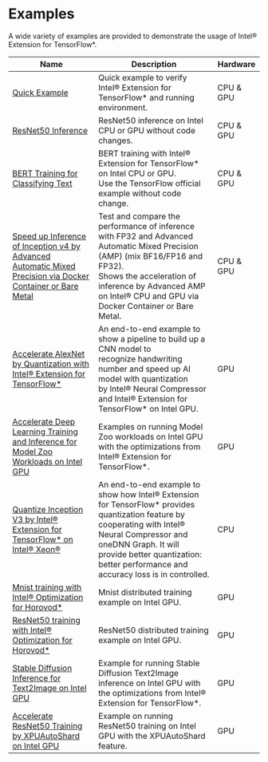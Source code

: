 # Examples

A wide variety of examples are provided to demonstrate the usage of Intel® Extension for TensorFlow*. 

|Name|Description|Hardware|
|-|-|-|
|[Quick Example](quick_example.html)|Quick example to verify Intel® Extension for TensorFlow* and running environment.|CPU & GPU|
|[ResNet50 Inference](./infer_resnet50/README.html)|ResNet50 inference on Intel CPU or GPU without code changes.|CPU & GPU|
|[BERT Training for Classifying Text](./train_bert/README.html)|BERT training with Intel® Extension for TensorFlow* on Intel CPU or GPU.<br>Use the TensorFlow official example without code change.|CPU & GPU|
|[Speed up Inference of Inception v4 by Advanced Automatic Mixed Precision via Docker Container or Bare Metal](./infer_inception_v4_amp/README.html)|Test and compare the performance of inference with FP32 and Advanced Automatic Mixed Precision (AMP) (mix BF16/FP16 and FP32).<br>Shows the acceleration of inference by Advanced AMP on Intel® CPU and GPU via Docker Container or Bare Metal.|CPU & GPU|
|[Accelerate AlexNet by Quantization with Intel® Extension for TensorFlow*](./accelerate_alexnet_by_quantization/README.html)| An end-to-end example to show a pipeline to build up a CNN model to <br>recognize handwriting number and speed up AI model with quantization <br>by Intel® Neural Compressor and Intel® Extension for TensorFlow* on Intel GPU.|GPU|
|[Accelerate Deep Learning Training and Inference for Model Zoo Workloads on Intel GPU](./model_zoo_example)|Examples on running Model Zoo workloads on Intel GPU with the optimizations from Intel® Extension for TensorFlow*.|GPU|
|[Quantize Inception V3 by Intel® Extension for TensorFlow* on Intel® Xeon®](./quantize_inception_v3/README.html)|An end-to-end example to show how Intel® Extension for TensorFlow* provides quantization feature by cooperating with Intel® Neural Compressor and oneDNN Graph. It will provide better quantization: better performance and accuracy loss is in controlled.|CPU|
|[Mnist training with Intel® Optimization for Horovod*](./train_horovod/mnist/README.html)|Mnist distributed training example on Intel GPU. |GPU|
|[ResNet50 training with Intel® Optimization for Horovod*](./train_horovod/resnet50/README.html)|ResNet50 distributed training example on Intel GPU. |GPU|
|[Stable Diffusion Inference for Text2Image on Intel GPU](./stable_diffussion_inference/README.html)|Example for running Stable Diffusion Text2Image inference on Intel GPU with the optimizations from Intel® Extension for TensorFlow*. |GPU|
|[Accelerate ResNet50 Training by XPUAutoShard on Intel GPU](./train_resnet50_with_autoshard/README.html)|Example on running ResNet50 training on Intel GPU with the XPUAutoShard feature. |GPU|
